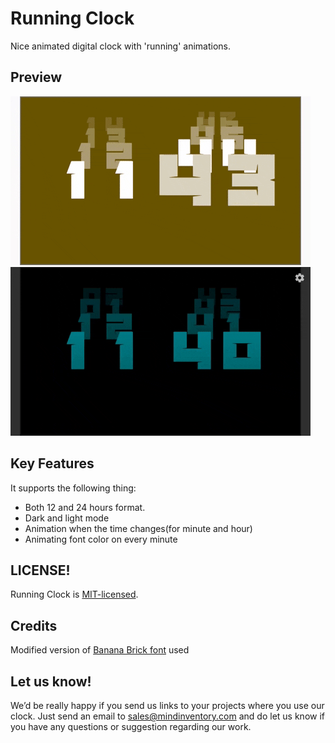# Running Clock

Nice animated digital clock with 'running' animations.

## Preview
 ![image](https://github.com/Mindinventory/running-clock/blob/back_color/media/light.gif?raw=true "Title")
 ![image](https://github.com/Mindinventory/running-clock/blob/back_color/media/dark.gif?raw=true "Title")
 
## Key Features
It supports the following thing:
- Both 12 and 24 hours format.
- Dark and light mode
- Animation when the time changes(for minute and hour)
- Animating font color on every minute

## LICENSE!

Running Clock is [MIT-licensed](/LICENSE).

## Credits

Modified version of [Banana Brick font](https://fontlibrary.org/en/font/banana-brick) used

## Let us know!

We’d be really happy if you send us links to your projects where you use our clock. Just send an email to sales@mindinventory.com and do let us know if you have any questions or suggestion regarding our work.
